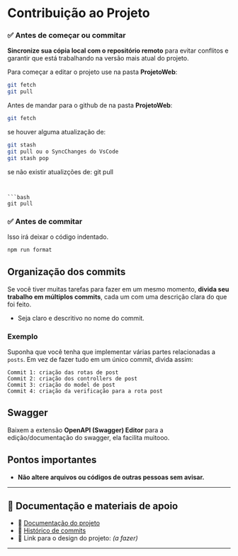 # Contribuição ao Projeto

### ✅ Antes de começar ou commitar

**Sincronize sua cópia local com o repositório remoto** para evitar conflitos e garantir que está trabalhando na versão mais atual do projeto.

Para começar a editar o projeto use na pasta **ProjetoWeb**:
```bash
git fetch
git pull
```

Antes de mandar para o github de na pasta **ProjetoWeb**:
```bash
git fetch
```
se houver alguma atualização de:
```bash
git stash
git pull ou o SyncChanges do VsCode
git stash pop
```
se não existir atualizções de:
git pull
```


```bash
git pull
```

### ✅ Antes de  commitar

Isso irá deixar o código indentado.

```bash
npm run format
```

## Organização dos commits

Se você tiver muitas tarefas para fazer em um mesmo momento, **divida seu trabalho em múltiplos commits**, cada um com uma descrição clara do que foi feito.

- Seja claro e descritivo no nome do commit.

### Exemplo

Suponha que você tenha que implementar várias partes relacionadas a `posts`. Em vez de fazer tudo em um único commit, divida assim:

```plaintext
Commit 1: criação das rotas de post
Commit 2: criação dos controllers de post
Commit 3: criação do model de post
Commit 4: criação da verificação para a rota post
```
## Swagger

Baixem a extensão **OpenAPI (Swagger) Editor** para a edição/documentação do swagger, ela facilita muitooo.

## Pontos importantes

- **Não altere arquivos ou códigos de outras pessoas sem avisar.**

---

## 📌 Documentação e materiais de apoio

- 📄 [Documentação do projeto](https://docs.google.com/document/d/1g4endvJv2utgYZKXV3ILCEGbwKkzG2y7lQPHrdhk_Bk/edit?usp=sharing)  
- 🧾 [Histórico de commits](https://docs.google.com/document/d/1D1wYxgT-xc0nZ_NhIvGi8lEu6u5MdC9FXZUlXUcvG0M/edit?usp=sharing)  
- 🎨 Link para o design do projeto: *(a fazer)*

---

